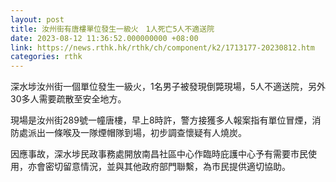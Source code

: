 ```yaml
---
layout: post
title: 汝州街有唐樓單位發生一級火　1人死亡5人不適送院
date: 2023-08-12 11:36:52.000000000 +08:00
link: https://news.rthk.hk/rthk/ch/component/k2/1713177-20230812.htm
categories: rthk
---
```


深水埗汝州街一個單位發生一級火，1名男子被發現倒斃現場，5人不適送院，另外30多人需要疏散至安全地方。

現場是汝州街289號一幢唐樓，早上8時許，警方接獲多人報案指有單位冒煙，消防處派出一條喉及一隊煙帽隊到場，初步調查懷疑有人燒炭。

因應事故，深水埗民政事務處開放南昌社區中心作臨時庇護中心予有需要市民使用，亦會密切留意情況，並與其他政府部門聯繫，為市民提供適切協助。

